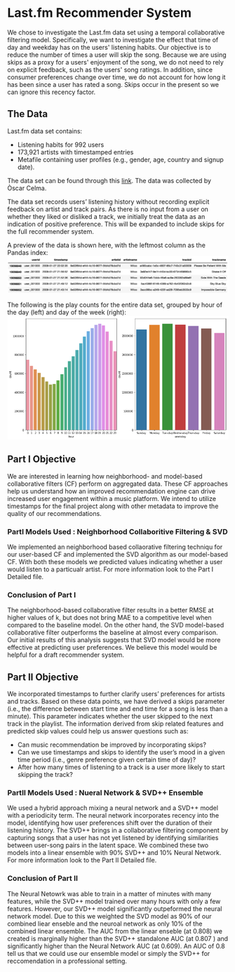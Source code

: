 # Last.fm Recommender System

We chose to investigate the Last.fm data set using a temporal collaborative filtering model.  Specifically, we want to investigate the effect that time of day and weekday has on the users' listening habits.  Our objective is to reduce the number of times a user will skip the song.  Because we are using skips as a proxy for a users' enjoyment of the song, we do not need to rely on explicit feedback, such as the users' song ratings.  In addition, since consumer preferences change over time, we do not account for how long it has been since a user has rated a song.  Skips occur in the present so we can ignore this recency factor.

## The Data

Last.fm data set contains:
* Listening habits for 992 users
* 173,921 artists with timestamped entries
* Metafile containing user profiles (e.g., gender, age, country and signup date).

The data set can be found through this [link](http://www.dtic.upf.edu/~ocelma/MusicRecommendationDataset/lastfm-1K.html). The data was collected by Òscar Celma.
 
The data set records users’ listening history without recording explicit feedback on artist and track pairs.  As there is no input from a user on whether they liked or disliked a track, we initially treat the data as an indication of positive preference. This will be expanded to include skips for the full recommender system.

A preview of the data is shown here, with the leftmost column as the Pandas index:
![Data Preview](data/DataPreview.png)

The following is the play counts for the entire data set, grouped by hour of the day (left) and day of the week (right):
![Play Counts by hour of day and day of week](data/PlayCounts.png)

## Part I Objective
We are interested in learning how neighborhood- and model-based collaborative filters (CF) perform on aggregated data. These CF approaches help us understand how an improved recommendation engine can drive increased user engagement within a music platform.  We intend to utilize timestamps for the final project along with other metadata to improve the quality of our recommendations.

### PartI Models Used : Neighborhood Collaboritive Filtering & SVD
We implemented an neighborhood based collaorative filtering techniqu for our user-based CF and implemented the SVD algorithm as our model-based CF. With both these models we predicted values indicating whether a user would listen to a particualr artist. For more information look to the Part I Detailed file.

### Conclusion of Part I
The neighborhood-based collaborative filter results in a better RMSE at higher values of k, but does not bring MAE to a competitive level when compared to the baseline model. On the other hand, the SVD model-based collaborative filter outperforms the baseline at almost every comparison. Our initial results of this analysis suggests that SVD model would be more effective at predicting user preferences. We believe this model would be helpful for a draft recommender system.

## Part II Objective

We incorporated timestamps to further clarify users’ preferences for artists and tracks.  Based on these data points, we have derived a skips parameter (i.e., the difference between start time and end time for a song is less than a minute). This parameter indicates whether the user skipped to the next track in the playlist. The information derived from skip related features and predicted skip values could help us answer questions such as:
* Can music recommendation be improved by incorporating skips?
* Can we use timestamps and skips to identify the user’s mood in a given time period (i.e., genre preference given certain time of day)?
* After how many times of listening to a track is a user more likely to start skipping the track?

### PartII Models Used : Nueral Network & SVD++ Ensemble
We used a hybrid approach mixing a neural network and a SVD++ model with a periodicity term.  The neural network incorporates recency into the model, identifying how user preferences shift over the duration of their listening history. The SVD++ brings in a collaborative filtering component by capturing songs that a user has not yet listened by identifying similarities between user-song pairs in the latent space. We combined these two models into a linear ensemble with 90% SVD++ and 10% Neural Network. For more information look to the Part II Detailed file. 

### Conclusion of Part II
The Neural Netowrk was able to train in a matter of minutes with many features, while the SVD++ model trained over many hours with only a few features. However, our SVD++ model significantly outpeformed the neural network model. Due to this we weighted the SVD model as 90% of our combined liear enseble and the neuroal network as only 10% of the combined linear ensemble. The AUC from the linear enseble (at 0.808) we created is marginally higher than the SVD++ standalone AUC (at 0.807 ) and significantly higher than the Neural Network AUC (at 0.609). An AUC of 0.8 tell us that we could use our ensemble model or simply the SVD++ for reccomendation in a professional setting. 

